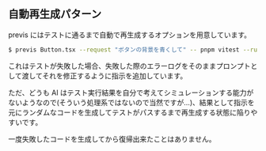 ## 自動再生成パターン

previs にはテストに通るまで自動で再生成するオプションを用意しています。

```bash
$ previs Button.tsx --request "ボタンの背景を青くして" -- pnpm vitest --run __FILE__
```

これはテストが失敗した場合、失敗した際のエラーログをそのままプロンプトとして渡してそれを修正するように指示を追加しています。

ただ、どうも AI はテスト実行結果を自分で考えてシミュレーションする能力がないようなので(そういう処理系ではないので当然ですが…)、結果として指示を元にランダムなコードを生成してテストがパスするまで再生成する状態に陥りやすいです。

一度失敗したコードを生成してから復帰出来たことはありません。
